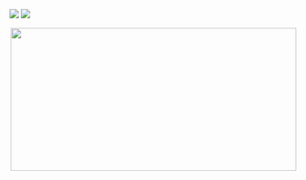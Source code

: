 
<p align="left">
<a href="https://www.linkedin.com/in/gabriel-pivoto-252027227/"><img src="https://img.shields.io/badge/LinkedIn-0077B5?style=for-the-badge&logo=linkedin&logoColor=white" /></a>
<a href="mailto: gabrielspivoto@gmail.com">
<img src="https://img.shields.io/badge/Gmail-D14836?style=for-the-badge&logo=gmail&logoColor=white" />
</p>


<div align="center">
  <img height="250em" width="500em"  align="center" src="https://github-readme-stats.vercel.app/api/top-langs/?username=gabriel-pivoto&layout=compact&langs_count=7&theme=dark"/>
</div>

